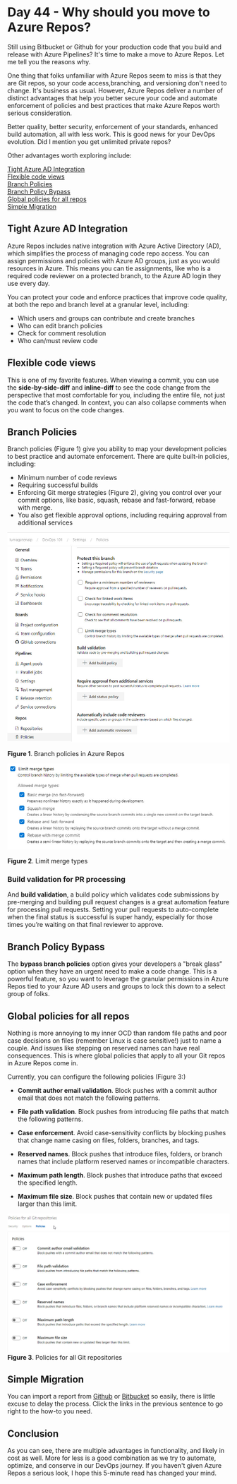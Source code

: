# Day 44 - Why should you move to Azure Repos?

Still using Bitbucket or Github for your production code that you build and release with Azure Pipelines? It's time to make a move to Azure Repos. Let me tell you the reasons why.

One thing that folks unfamiliar with Azure Repos seem to miss is that they are Git repos, so your code access,branching, and versioning don't need to change. It's business as usual. However, Azure Repos deliver a number of distinct advantages that help you better secure your code and automate enforcement of policies and best practices that make Azure Repos worth serious consideration.

Better quality, better security, enforcement of your standards, enhanced build automation, all with less work. This is good news for your DevOps evolution. Did I mention you  get unlimited private repos?

Other advantages worth exploring include:

[Tight Azure AD Integration](#tight-azure-ad-integration) </br>
[Flexible code views](#flexible-code-views) </br>
[Branch Policies](#branch-policies) </br>
[Branch Policy Bypass](#branch-policy-bypass) </br>
[Global policies for all repos](#global-policies-for-all-repos) </br>
[Simple Migration](#simple-migration) </br>

## Tight Azure AD Integration

Azure Repos includes native integration with Azure Active Directory (AD), which simplifies the process of managing code repo access. You can assign permissions and policies with Azure AD groups, just as you would resources in Azure. This means you can tie assignments, like who is a required code reviewer on a protected branch, to the Azure AD login they use every day.

You can protect your code and enforce practices that improve code quality, at both the repo and branch level at a granular level, including:

- Which users and groups can contribute and create branches
- Who can edit branch policies
- Check for comment resolution
- Who can/must review code

## Flexible code views

This is one of my favorite features. When viewing a commit, you can use the **side-by-side-diff** and **inline-diff** to see the code change from the perspective that most comfortable for you, including the entire file, not just the code that’s changed. In context, you can also collapse comments when you want to focus on the code changes.

## Branch Policies

Branch policies (Figure 1) give you ability to map your development policies to best practice and automate enforcement. There are quite built-in policies, including:

- Minimum number of code reviews
- Requiring successful builds
- Enforcing Git merge strategies (Figure 2), giving you control over your commit options, like basic, squash, rebase and fast-forward, rebase with merge.
- You also get flexible approval options, including requiring approval from additional services

![001](../images/day44/fig1.branch.policies.jpg)

**Figure 1**. Branch policies in Azure Repos

![002](../images/day44/fig2.limit.merge.types.jpg)

**Figure 2**. Limit merge types

### Build validation for PR processing

And **build validation**, a build policy which validates code submissions by pre-merging and building pull request changes is a great automation feature for processing pull requests. Setting your pull requests to auto-complete when the final status is successful is super handy, especially for those times you’re waiting on that final reviewer to approve.

## Branch Policy Bypass

The **bypass branch policies** option gives your developers  a "break glass” option when they have an urgent need to make a code change. This is a powerful feature, so you want to leverage the granular permissions in Azure Repos tied to your Azure AD users and groups to lock this down to a select group of folks.

## Global policies for all repos

Nothing is more annoying to my inner OCD than random file paths and poor case decisions on files (remember Linux is case sensitive!) just to name a couple. And issues like stepping on reserved names can have real consequences. This is where global policies that apply to all your Git repos in Azure Repos come in.

Currently, you can configure the following policies (Figure 3:)

- **Commit author email validation**. Block pushes with a commit author email that does not match the following patterns.

- **File path validation**. Block pushes from introducing file paths that match the following patterns.

- **Case enforcement**. Avoid case-sensitivity conflicts by blocking pushes that change name casing on files, folders, branches, and tags.

- **Reserved names**. Block pushes that introduce files, folders, or branch names that include platform reserved names or incompatible characters.

- **Maximum path length**. Block pushes that introduce paths that exceed the specified length.

- **Maximum file size**. Block pushes that contain new or updated files larger than this limit.

![003](../images/day44/fig3.global.policies.jpg)
**Figure 3**. Policies for all Git repositories

## Simple Migration

You can import a report from [Github](https://docs.microsoft.com/en-us/azure/devops/repos/git/import-git-repository?view=azure-devops) or [Bitbucket](https://devblogs.microsoft.com/premier-developer/migrating-a-repo-from-bitbucket-to-azure-devops/) so easily, there is little excuse to delay the process. Click the links in the previous sentence to go right to the how-to you need.

## Conclusion

As you can see, there are multiple advantages in functionality, and likely in cost as well. More for less is a good combination as we try to automate, optimize, and conserve in our DevOps journey. If you haven't given Azure Repos a serious look, I hope this 5-minute read has changed your mind.
